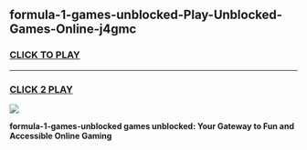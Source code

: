 
## formula-1-games-unblocked-Play-Unblocked-Games-Online-j4gmc
<h3>
<a href="https://premium76.site?title=formula-1-games-unblocked&ref=25A">CLICK TO PLAY</a></h3>
<hr>

<h3>
<a href="https://premium76.site?title=formula-1-games-unblocked&ref=25A">CLICK 2 PLAY</a>
  
</h3>

<a href="https://premium76.site?title=formula-1-games-unblocked&ref=25A"><img src="https://clearcache.store/games.png"></a>


**formula-1-games-unblocked games unblocked: Your Gateway to Fun and Accessible Online Gaming**
